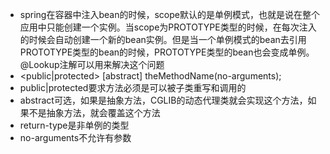 * spring在容器中注入bean的时候，scope默认的是单例模式，也就是说在整个应用中只能创建一个实例。当scope为PROTOTYPE类型的时候，在每次注入的时候会自动创建一个新的bean实例。但是当一个单例模式的bean去引用PROTOTYPE类型的bean的时候，PROTOTYPE类型的bean也会变成单例。
@Lookup注解可以用来解决这个问题
* <public|protected> [abstract] <return-type> theMethodName(no-arguments);
* public|protected要求方法必须是可以被子类重写和调用的
* abstract可选，如果是抽象方法，CGLIB的动态代理类就会实现这个方法，如果不是抽象方法，就会覆盖这个方法
* return-type是非单例的类型
* no-arguments不允许有参数
